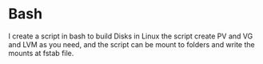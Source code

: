 # Bash
I create a script in bash to build Disks in Linux the script create PV and VG and LVM as you need, and the script can be mount to folders and write the mounts at fstab file.
